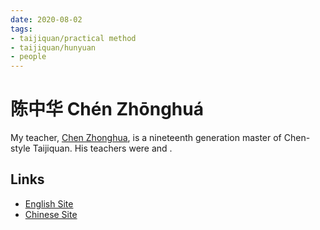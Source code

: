 ```yaml
---
date: 2020-08-02
tags:
- taijiquan/practical method
- taijiquan/hunyuan
- people
---
```


# 陈中华 Chén Zhōnghuá

My teacher, [Chen Zhonghua](https://en.wikipedia.org/wiki/Chen_Zhonghua), is a nineteenth generation master of Chen-style Taijiquan.
His teachers were <hongjunsheng> and <fengzhiqiang>.

## Links
- [English Site](http://practicalmethod.com/)
- [Chinese Site](https://www.shiyongquanfa.cn/)

